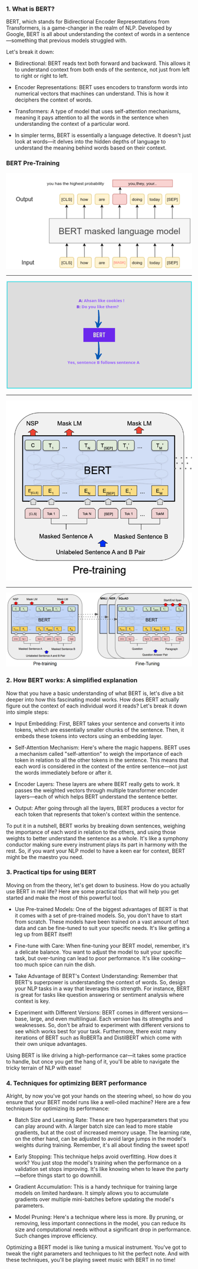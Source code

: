 ### 1. What is BERT?
BERT, which stands for Bidirectional Encoder Representations from Transformers, is a game-changer in the realm of NLP. Developed by Google, BERT is all about understanding the context of words in a sentence—something that previous models struggled with.

Let's break it down:

* Bidirectional: BERT reads text both forward and backward. This allows it to understand context from both ends of the sentence, not just from left to right or right to left.

* Encoder Representations: BERT uses encoders to transform words into numerical vectors that machines can understand. This is how it deciphers the context of words.

* Transformers: A type of model that uses self-attention mechanisms, meaning it pays attention to all the words in the sentence when understanding the context of a particular word.

* In simpler terms, BERT is essentially a language detective. It doesn't just look at words—it delves into the hidden depths of language to understand the meaning behind words based on their context.

### BERT Pre-Training

![](images/MLM.webp)
______________________________________________________________________________________________________________________________________________________________________________________________________
![](images/NSP.webp)

______________________________________________________________________________________________________________________________________________________________________________________________________
![](images/pre-training.webp)

______________________________________________________________________________________________________________________________________________________________________________________________________
![](images/finetuning.png)


### 2. How BERT works: A simplified explanation

Now that you have a basic understanding of what BERT is, let's dive a bit deeper into how this fascinating model works. How does BERT actually figure out the context of each individual word it reads? Let's break it down into simple steps:

* Input Embedding: First, BERT takes your sentence and converts it into tokens, which are essentially smaller chunks of the sentence. Then, it embeds these tokens into vectors using an embedding layer.
  
* Self-Attention Mechanism: Here's where the magic happens. BERT uses a mechanism called "self-attention" to weigh the importance of each token in relation to all the other tokens in the sentence. This means that each word is considered in the context of the entire sentence—not just the words immediately before or after it.

* Encoder Layers: These layers are where BERT really gets to work. It passes the weighted vectors through multiple transformer encoder layers—each of which helps BERT understand the sentence better.

*  Output: After going through all the layers, BERT produces a vector for each token that represents that token's context within the sentence.

To put it in a nutshell, BERT works by breaking down sentences, weighing the importance of each word in relation to the others, and using those weights to better understand the sentence as a whole. It's like a symphony conductor making sure every instrument plays its part in harmony with the rest. So, if you want your NLP model to have a keen ear for context, BERT might be the maestro you need.


### 3. Practical tips for using BERT
Moving on from the theory, let's get down to business. How do you actually use BERT in real life? Here are some practical tips that will help you get started and make the most of this powerful tool.

* Use Pre-trained Models: One of the biggest advantages of BERT is that it comes with a set of pre-trained models. So, you don't have to start from scratch. These models have been trained on a vast amount of text data and can be fine-tuned to suit your specific needs. It's like getting a leg up from BERT itself!

* Fine-tune with Care: When fine-tuning your BERT model, remember, it's a delicate balance. You want to adjust the model to suit your specific task, but over-tuning can lead to poor performance. It's like cooking—too much spice can ruin the dish.

* Take Advantage of BERT's Context Understanding: Remember that BERT's superpower is understanding the context of words. So, design your NLP tasks in a way that leverages this strength. For instance, BERT is great for tasks like question answering or sentiment analysis where context is key.

* Experiment with Different Versions: BERT comes in different versions—base, large, and even multilingual. Each version has its strengths and weaknesses. So, don't be afraid to experiment with different versions to see which works best for your task. Furthermore, there exist many iterations of BERT such as RoBERTa and DistilBERT which come with their own unique advantages.

Using BERT is like driving a high-performance car—it takes some practice to handle, but once you get the hang of it, you'll be able to navigate the tricky terrain of NLP with ease!


### 4. Techniques for optimizing BERT performance
Alright, by now you've got your hands on the steering wheel, so how do you ensure that your BERT model runs like a well-oiled machine? Here are a few techniques for optimizing its performance:

* Batch Size and Learning Rate: These are two hyperparameters that you can play around with. A larger batch size can lead to more stable gradients, but at the cost of increased memory usage. The learning rate, on the other hand, can be adjusted to avoid large jumps in the model's weights during training. Remember, it's all about finding the sweet spot!

* Early Stopping: This technique helps avoid overfitting. How does it work? You just stop the model's training when the performance on a validation set stops improving. It's like knowing when to leave the party—before things start to go downhill.

* Gradient Accumulation: This is a handy technique for training large models on limited hardware. It simply allows you to accumulate gradients over multiple mini-batches before updating the model's parameters.

* Model Pruning: Here's a technique where less is more. By pruning, or removing, less important connections in the model, you can reduce its size and computational needs without a significant drop in performance. Such changes improve efficiency.

Optimizing a BERT model is like tuning a musical instrument. You've got to tweak the right parameters and techniques to hit the perfect note. And with these techniques, you'll be playing sweet music with BERT in no time!
